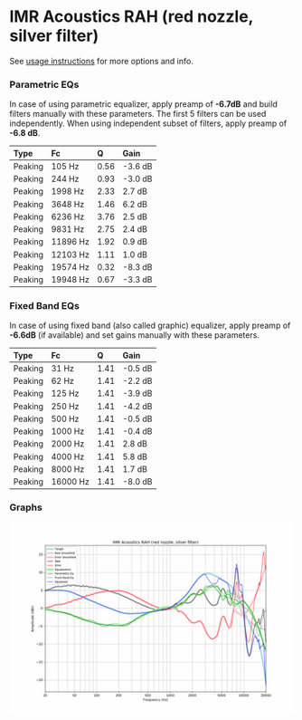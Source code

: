 # IMR Acoustics RAH (red nozzle, silver filter)
See [usage instructions](https://github.com/jaakkopasanen/AutoEq#usage) for more options and info.

### Parametric EQs
In case of using parametric equalizer, apply preamp of **-6.7dB** and build filters manually
with these parameters. The first 5 filters can be used independently.
When using independent subset of filters, apply preamp of **-6.8 dB**.

| Type    | Fc       |    Q | Gain    |
|:--------|:---------|:-----|:--------|
| Peaking | 105 Hz   | 0.56 | -3.6 dB |
| Peaking | 244 Hz   | 0.93 | -3.0 dB |
| Peaking | 1998 Hz  | 2.33 | 2.7 dB  |
| Peaking | 3648 Hz  | 1.46 | 6.2 dB  |
| Peaking | 6236 Hz  | 3.76 | 2.5 dB  |
| Peaking | 9831 Hz  | 2.75 | 2.4 dB  |
| Peaking | 11896 Hz | 1.92 | 0.9 dB  |
| Peaking | 12103 Hz | 1.11 | 1.0 dB  |
| Peaking | 19574 Hz | 0.32 | -8.3 dB |
| Peaking | 19948 Hz | 0.67 | -3.3 dB |

### Fixed Band EQs
In case of using fixed band (also called graphic) equalizer, apply preamp of **-6.6dB**
(if available) and set gains manually with these parameters.

| Type    | Fc       |    Q | Gain    |
|:--------|:---------|:-----|:--------|
| Peaking | 31 Hz    | 1.41 | -0.5 dB |
| Peaking | 62 Hz    | 1.41 | -2.2 dB |
| Peaking | 125 Hz   | 1.41 | -3.9 dB |
| Peaking | 250 Hz   | 1.41 | -4.2 dB |
| Peaking | 500 Hz   | 1.41 | -0.5 dB |
| Peaking | 1000 Hz  | 1.41 | -0.4 dB |
| Peaking | 2000 Hz  | 1.41 | 2.8 dB  |
| Peaking | 4000 Hz  | 1.41 | 5.8 dB  |
| Peaking | 8000 Hz  | 1.41 | 1.7 dB  |
| Peaking | 16000 Hz | 1.41 | -8.0 dB |

### Graphs
![](./IMR%20Acoustics%20RAH%20(red%20nozzle,%20silver%20filter).png)